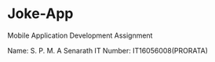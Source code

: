 # Joke-App
Mobile Application Development Assignment

Name: S. P. M. A Senarath
IT Number: IT16056008(PRORATA)
